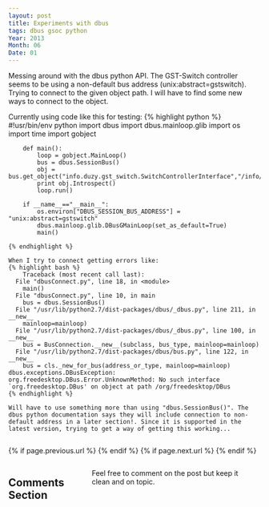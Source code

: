 ```yaml
---
layout: post
title: Experiments with dbus
tags: dbus gsoc python
Year: 2013
Month: 06
Date: 01
---
```

<p>Messing around with the dbus python API. The GST-Switch controller seems to be using a non-default bus address (unix:abstract=gstswitch). Trying to connect to the given object path. I will have to find some new ways to connect to the object.</p>
<p>
	Currently using code like this for testing:
	{% highlight python %}
		#!usr/bin/env python
		import dbus
		import dbus.mainloop.glib
		import os
		import time
		import gobject

		def main():
			loop = gobject.MainLoop()
			bus = dbus.SessionBus()
			obj = bus.get_object("info.duzy.gst_switch.SwitchControllerInterface","/info/duzy/gst_switch/SwitchController")
			print obj.Introspect()
			loop.run()

		if __name__=="__main__":
			os.environ["DBUS_SESSION_BUS_ADDRESS"] = "unix:abstract=gstswitch"
			dbus.mainloop.glib.DBusGMainLoop(set_as_default=True)
			main()
	
	{% endhighlight %}

	When I try to connect getting errors like:
	{% highlight bash %}
		Traceback (most recent call last):
	  File "dbusConnect.py", line 18, in <module>
	    main()
	  File "dbusConnect.py", line 10, in main
	    bus = dbus.SessionBus()
	  File "/usr/lib/python2.7/dist-packages/dbus/_dbus.py", line 211, in __new__
	    mainloop=mainloop)
	  File "/usr/lib/python2.7/dist-packages/dbus/_dbus.py", line 100, in __new__
	    bus = BusConnection.__new__(subclass, bus_type, mainloop=mainloop)
	  File "/usr/lib/python2.7/dist-packages/dbus/bus.py", line 122, in __new__
	    bus = cls._new_for_bus(address_or_type, mainloop=mainloop)
	dbus.exceptions.DBusException: org.freedesktop.DBus.Error.UnknownMethod: No such interface `org.freedesktop.DBus' on object at path /org/freedesktop/DBus
	{% endhighlight %}

	Will have to use something more than using "dbus.SessionBus()". The dbus python documentation says they will include connection to non-default address in a later section!. Since it is supported in the latest version, trying to get a way of getting this working...
</p>
<div class="row">	
	<div class="span9 column">
			<p class="pull-right">{% if page.previous.url %} <a href="{{page.previous.url}}" title="Previous Post: {{page.previous.title}}"><i class="icon-chevron-left"></i></a> 	{% endif %}   {% if page.next.url %} 	<a href="{{page.next.url}}" title="Next Post: {{page.next.title}}"><i class="icon-chevron-right"></i></a> 	{% endif %} </p>  
	</div>

</div>

<div class="row">	
    <div class="span9 columns">    
		<h2>Comments Section</h2>
	    <p>Feel free to comment on the post but keep it clean and on topic.</p>	
		<div id="disqus_thread"></div>
		<script type="text/javascript">
			/* * * CONFIGURATION VARIABLES: EDIT BEFORE PASTING INTO YOUR WEBPAGE * * */
			var disqus_shortname = 'aayushahuja'; // required: replace example with your forum shortname
			
			
			/* * * DON'T EDIT BELOW THIS LINE * * */
			(function() {
				var dsq = document.createElement('script'); dsq.type = 'text/javascript'; dsq.async = true;
				dsq.src = 'http://' + disqus_shortname + '.disqus.com/embed.js';
				(document.getElementsByTagName('head')[0] || document.getElementsByTagName('body')[0]).appendChild(dsq);
			})();
		</script>
		<noscript>Please enable JavaScript to view the <a href="http://disqus.com/?ref_noscript">comments powered by Disqus.</a></noscript>
		<a href="http://disqus.com" class="dsq-brlink">blog comments powered by <span class="logo-disqus">Disqus</span></a>
	</div>
</div>

<!-- Twitter -->
<script>!function(d,s,id){var js,fjs=d.getElementsByTagName(s)[0];if(!d.getElementById(id)){js=d.createElement(s);js.id=id;js.src="//platform.twitter.com/widgets.js";fjs.parentNode.insertBefore(js,fjs);}}(document,"script","twitter-wjs");</script>

<!-- Google + -->
<script type="text/javascript">
  (function() {
    var po = document.createElement('script'); po.type = 'text/javascript'; po.async = true;
    po.src = 'https://apis.google.com/js/plusone.js';
    var s = document.getElementsByTagName('script')[0]; s.parentNode.insertBefore(po, s);
  })();
</script>
<!-- Written by hyades -->

